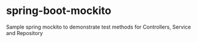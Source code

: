 # spring-boot-mockito
Sample spring mockito to demonstrate test methods for Controllers, Service and Repository
